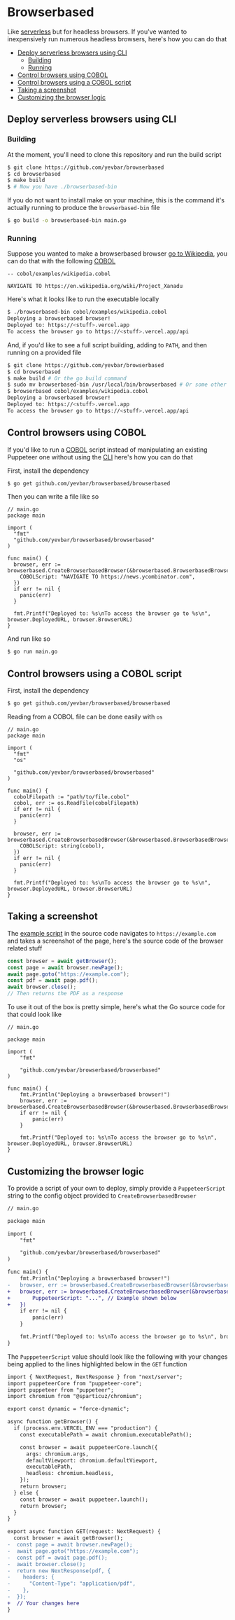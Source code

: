 # Browserbased

Like [serverless](https://www.serverless.com/) but for headless browsers. If you've wanted to inexpensively run numerous headless browsers, here's how you can do that

* [Deploy serverless browsers using CLI](#deploy-serverless-browsers-using-cli)
  * [Building](#building)
  * [Running](#running)
* [Control browsers using COBOL](#control-browsers-using-cobol)
* [Control browsers using a COBOL script](#control-browsers-using-cobol-script)
* [Taking a screenshot](#taking-a-screenshot)
* [Customizing the browser logic](#customizing-the-browser-logic)

## Deploy serverless browsers using CLI

### Building

At the moment, you'll need to clone this repository and run the build script

```bash
$ git clone https://github.com/yevbar/browserbased
$ cd browserbased
$ make build
$ # Now you have ./browserbased-bin
```

If you do not want to install make on your machine, this is the command it's actually running to produce the `browserbased-bin` file

```bash
$ go build -o browserbased-bin main.go
```

### Running

Suppose you wanted to make a browserbased browser [go to Wikipedia](https://github.com/yevbar/browserbased/blob/master/cobol/examples/wikipedia.cobol), you can do that with the following [COBOL](https://github.com/yevbar/browserbased/blob/master/cobol/README.md)

```
-- cobol/examples/wikipedia.cobol

NAVIGATE TO https://en.wikipedia.org/wiki/Project_Xanadu
```

Here's what it looks like to run the executable locally

```bash
$ ./browserbased-bin cobol/examples/wikipedia.cobol
Deploying a browserbased browser!
Deployed to: https://<stuff>.vercel.app
To access the browser go to https://<stuff>.vercel.app/api
```

And, if you'd like to see a full script building, adding to `PATH`, and then running on a provided file

```bash
$ git clone https://github.com/yevbar/browserbased
$ cd browserbased
$ make build # Or the go build command
$ sudo mv browserbased-bin /usr/local/bin/browserbased # Or some other folder listed when you run [echo "$PATH"] in your terminal
$ browserbased cobol/examples/wikipedia.cobol
Deploying a browserbased browser!
Deployed to: https://<stuff>.vercel.app
To access the browser go to https://<stuff>.vercel.app/api
```

## Control browsers using COBOL

If you'd like to run a [COBOL](https://github.com/yevbar/browserbased/blob/master/cobol/README.md) script instead of manipulating an existing Puppeteer one without using the [CLI](#building) here's how you can do that

First, install the dependency

```bash
$ go get github.com/yevbar/browserbased/browserbased
```

Then you can write a file like so

```golang
// main.go
package main

import (
  "fmt"
  "github.com/yevbar/browserbased/browserbased"
)

func main() {
  browser, err := browserbased.CreateBrowserbasedBrowser(&browserbased.BrowserbasedBrowserConfig{
    COBOLScript: "NAVIGATE TO https://news.ycombinator.com",
  })
  if err != nil {
    panic(err)
  }

  fmt.Printf("Deployed to: %s\nTo access the browser go to %s\n", browser.DeployedURL, browser.BrowserURL)
}
```

And run like so

```bash
$ go run main.go
```

## Control browsers using a COBOL script

First, install the dependency

```bash
$ go get github.com/yevbar/browserbased/browserbased
```

Reading from a COBOL file can be done easily with `os`

```golang
// main.go
package main

import (
  "fmt"
  "os"

  "github.com/yevbar/browserbased/browserbased"
)

func main() {
  cobolFilepath := "path/to/file.cobol"
  cobol, err := os.ReadFile(cobolFilepath)
  if err != nil {
    panic(err)
  }

  browser, err := browserbased.CreateBrowserbasedBrowser(&browserbased.BrowserbasedBrowserConfig{
    COBOLScript: string(cobol),
  })
  if err != nil {
    panic(err)
  }

  fmt.Printf("Deployed to: %s\nTo access the browser go to %s\n", browser.DeployedURL, browser.BrowserURL)
}
```

## Taking a screenshot

The [example script](https://github.com/yevbar/browserbased/blob/master/browserbased/example.go) in the source code navigates to `https://example.com` and takes a screenshot of the page, here's the source code of the browser related stuff

```javascript
const browser = await getBrowser();
const page = await browser.newPage();
await page.goto("https://example.com");
const pdf = await page.pdf();
await browser.close();
// Then returns the PDF as a response
```

To use it out of the box is pretty simple, here's what the Go source code for that could look like

```golang
// main.go

package main

import (
	"fmt"

	"github.com/yevbar/browserbased/browserbased"
)

func main() {
	fmt.Println("Deploying a browserbased browser!")
	browser, err := browserbased.CreateBrowserbasedBrowser(&browserbased.BrowserbasedBrowserConfig{})
	if err != nil {
		panic(err)
	}

	fmt.Printf("Deployed to: %s\nTo access the browser go to %s\n", browser.DeployedURL, browser.BrowserURL)
}
```

## Customizing the browser logic

To provide a script of your own to deploy, simply provide a `PuppeteerScript` string to the config object provided to `CreateBrowserbasedBrowser`

```diff
// main.go

package main

import (
	"fmt"

	"github.com/yevbar/browserbased/browserbased"
)

func main() {
	fmt.Println("Deploying a browserbased browser!")
-	browser, err := browserbased.CreateBrowserbasedBrowser(&browserbased.BrowserbasedBrowserConfig{})
+	browser, err := browserbased.CreateBrowserbasedBrowser(&browserbased.BrowserbasedBrowserConfig{
+		PuppeteerScript: "...", // Example shown below
+	})
	if err != nil {
		panic(err)
	}

	fmt.Printf("Deployed to: %s\nTo access the browser go to %s\n", browser.DeployedURL, browser.BrowserURL)
}
```

The `PupppeteerScript` value should look like the following with your changes being applied to the lines highlighted below in the `GET` function

```diff
import { NextRequest, NextResponse } from "next/server";
import puppeteerCore from "puppeteer-core";
import puppeteer from "puppeteer";
import chromium from "@sparticuz/chromium";

export const dynamic = "force-dynamic";

async function getBrowser() {
  if (process.env.VERCEL_ENV === "production") {
    const executablePath = await chromium.executablePath();

    const browser = await puppeteerCore.launch({
      args: chromium.args,
      defaultViewport: chromium.defaultViewport,
      executablePath,
      headless: chromium.headless,
    });
    return browser;
  } else {
    const browser = await puppeteer.launch();
    return browser;
  }
}

export async function GET(request: NextRequest) {
  const browser = await getBrowser();
-  const page = await browser.newPage();
-  await page.goto("https://example.com");
-  const pdf = await page.pdf();
-  await browser.close();
-  return new NextResponse(pdf, {
-    headers: {
-      "Content-Type": "application/pdf",
-    },
-  });
+  // Your changes here
}
```
